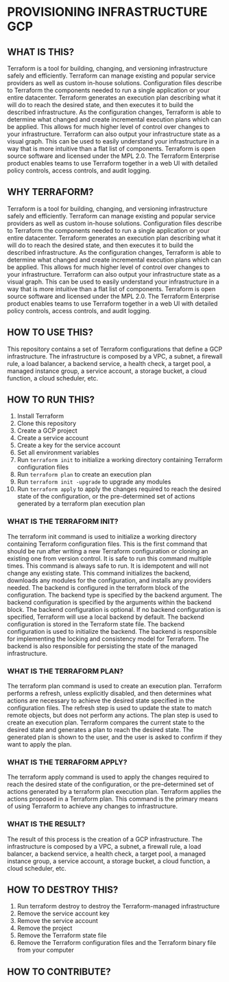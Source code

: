 # PROVISIONING INFRASTRUCTURE GCP

## WHAT IS THIS?

Terraform is a tool for building, changing, and versioning infrastructure safely and efficiently. Terraform can manage existing and popular service providers as well as custom in-house solutions. Configuration files describe to Terraform the components needed to run a single application or your entire datacenter. Terraform generates an execution plan describing what it will do to reach the desired state, and then executes it to build the described infrastructure. As the configuration changes, Terraform is able to determine what changed and create incremental execution plans which can be applied. This allows for much higher level of control over changes to your infrastructure. Terraform can also output your infrastructure state as a visual graph. This can be used to easily understand your infrastructure in a way that is more intuitive than a flat list of components. Terraform is open source software and licensed under the MPL 2.0. The Terraform Enterprise product enables teams to use Terraform together in a web UI with detailed policy controls, access controls, and audit logging.

## WHY TERRAFORM?

Terraform is a tool for building, changing, and versioning infrastructure safely and efficiently. Terraform can manage existing and popular service providers as well as custom in-house solutions. Configuration files describe to Terraform the components needed to run a single application or your entire datacenter. Terraform generates an execution plan describing what it will do to reach the desired state, and then executes it to build the described infrastructure. As the configuration changes, Terraform is able to determine what changed and create incremental execution plans which can be applied. This allows for much higher level of control over changes to your infrastructure. Terraform can also output your infrastructure state as a visual graph. This can be used to easily understand your infrastructure in a way that is more intuitive than a flat list of components. Terraform is open source software and licensed under the MPL 2.0. The Terraform Enterprise product enables teams to use Terraform together in a web UI with detailed policy controls, access controls, and audit logging.

## HOW TO USE THIS?

This repository contains a set of Terraform configurations that define a GCP infrastructure. The infrastructure is composed by a VPC, a subnet, a firewall rule, a load balancer, a backend service, a health check, a target pool, a managed instance group, a service account, a storage bucket, a cloud function, a cloud scheduler, etc.

## HOW TO RUN THIS?

1. Install Terraform
2. Clone this repository
3. Create a GCP project
4. Create a service account
5. Create a key for the service account
6. Set all environment variables
7. Run `terraform init` to initialize a working directory containing Terraform configuration files
8. Run `terraform plan` to create an execution plan
9. Run `terraform init -upgrade` to upgrade any modules
10. Run `terraform apply` to apply the changes required to reach the desired state of the configuration, or the pre-determined set of actions generated by a terraform plan execution plan

### WHAT IS THE TERRAFORM INIT?

The terraform init command is used to initialize a working directory containing Terraform configuration files. This is the first command that should be run after writing a new Terraform configuration or cloning an existing one from version control. It is safe to run this command multiple times. This command is always safe to run. It is idempotent and will not change any existing state. This command initializes the backend, downloads any modules for the configuration, and installs any providers needed. The backend is configured in the terraform block of the configuration. The backend type is specified by the backend argument. The backend configuration is specified by the arguments within the backend block. The backend configuration is optional. If no backend configuration is specified, Terraform will use a local backend by default. The backend configuration is stored in the Terraform state file. The backend configuration is used to initialize the backend. The backend is responsible for implementing the locking and consistency model for Terraform. The backend is also responsible for persisting the state of the managed infrastructure.

### WHAT IS THE TERRAFORM PLAN?

The terraform plan command is used to create an execution plan. Terraform performs a refresh, unless explicitly disabled, and then determines what actions are necessary to achieve the desired state specified in the configuration files. The refresh step is used to update the state to match remote objects, but does not perform any actions. The plan step is used to create an execution plan. Terraform compares the current state to the desired state and generates a plan to reach the desired state. The generated plan is shown to the user, and the user is asked to confirm if they want to apply the plan.

### WHAT IS THE TERRAFORM APPLY?

The terraform apply command is used to apply the changes required to reach the desired state of the configuration, or the pre-determined set of actions generated by a terraform plan execution plan. Terraform applies the actions proposed in a Terraform plan. This command is the primary means of using Terraform to achieve any changes to infrastructure.

### WHAT IS THE RESULT?

The result of this process is the creation of a GCP infrastructure. The infrastructure is composed by a VPC, a subnet, a firewall rule, a load balancer, a backend service, a health check, a target pool, a managed instance group, a service account, a storage bucket, a cloud function, a cloud scheduler, etc.

## HOW TO DESTROY THIS?

1. Run terraform destroy to destroy the Terraform-managed infrastructure
2. Remove the service account key
3. Remove the service account
4. Remove the project
5. Remove the Terraform state file
6. Remove the Terraform configuration files and the Terraform binary file from your computer

## HOW TO CONTRIBUTE?
